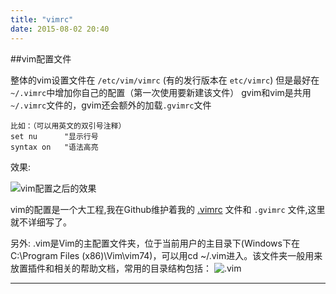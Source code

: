 ```yaml
---
title: "vimrc"
date: 2015-08-02 20:40
---
```


##vim配置文件

整体的vim设置文件在 `/etc/vim/vimrc` (有的发行版本在 `etc/vimrc`)
但是最好在`~/.vimrc`中增加你自己的配置（第一次使用要新建该文件）
gvim和vim是共用`~/.vimrc`文件的，gvim还会额外的加载`.gvimrc`文件

```
比如：（可以用英文的双引号注释）
set nu      "显示行号
syntax on   "语法高亮
```

效果:

![vim配置之后的效果](http://ww4.sinaimg.cn/large/81d2b157jw1e7mh7mtanuj20i905ut94.jpg)

vim的配置是一个大工程,我在Github维护着我的 [.vimrc](https://github.com/yxjxx/dotfiles) 文件和 `.gvimrc` 文件,这里就不详细写了。

另外:
.vim是Vim的主配置文件夹，位于当前用户的主目录下(Windows下在C:\Program Files (x86)\Vim\vim74)，可以用cd ~/.vim进入。该文件夹一般用来放置插件和相关的帮助文档，常用的目录结构包括：
![.vim](http://ww4.sinaimg.cn/large/81d2b157jw1e81uqe1x42j20cn081js9.jpg "")

-------------------
